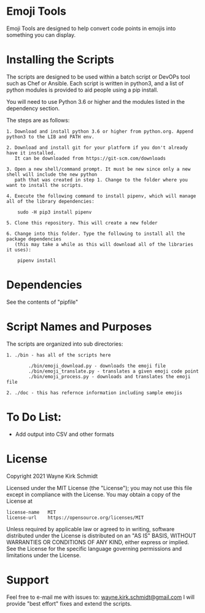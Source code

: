Emoji Tools
===========

Emoji Tools are designed to help convert code points in emojis into something you can display.

Installing the Scripts
=======================

The scripts are designed to be used within a batch script or DevOPs tool such as Chef or Ansible.
Each script is written in python3, and a list of python modules is provided to aid people using a pip install.

You will need to use Python 3.6 or higher and the modules listed in the dependency section.  

The steps are as follows: 

    1. Download and install python 3.6 or higher from python.org. Append python3 to the LIB and PATH env.

    2. Download and install git for your platform if you don't already have it installed.
       It can be downloaded from https://git-scm.com/downloads
    
    3. Open a new shell/command prompt. It must be new since only a new shell will include the new python 
       path that was created in step 1. Change to the folder where you want to install the scripts.
    
    4. Execute the following command to install pipenv, which will manage all of the library dependencies:
    
        sudo -H pip3 install pipenv 
 
    5. Clone this repository. This will create a new folder
    
    6. Change into this folder. Type the following to install all the package dependencies 
       (this may take a while as this will download all of the libraries it uses):

        pipenv install
        
Dependencies
============

See the contents of "pipfile"

Script Names and Purposes
=========================

The scripts are organized into sub directories:

    1. ./bin - has all of the scripts here

            ./bin/emoji_download.py - downloads the emoji file
            ./bin/emoji_translate.py - translates a given emoji code point
            ./bin/emoji_process.py - downloads and translates the emoji file

    2. ./doc - this has refernce information including sample emojis 

To Do List:
===========

* Add output into CSV and other formats

License
=======

Copyright 2021 Wayne Kirk Schmidt

Licensed under the MIT License (the "License");
you may not use this file except in compliance with the License.
You may obtain a copy of the License at

    license-name   MIT
    license-url    https://opensource.org/licenses/MIT

Unless required by applicable law or agreed to in writing, software
distributed under the License is distributed on an "AS IS" BASIS,
WITHOUT WARRANTIES OR CONDITIONS OF ANY KIND, either express or implied.
See the License for the specific language governing permissions and
limitations under the License.

Support
=======

Feel free to e-mail me with issues to: wayne.kirk.schmidt@gmail.com
I will provide "best effort" fixes and extend the scripts.

